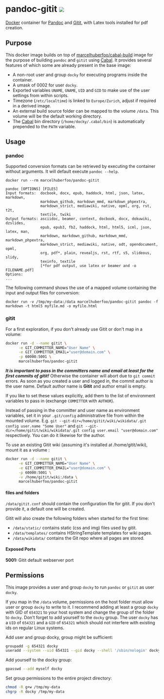 # pandoc-gitit [![](https://badge.imagelayers.io/marcelhuberfoo/pandoc-gitit:latest.svg)](https://imagelayers.io/?images=marcelhuberfoo/pandoc-gitit:latest 'Get your own badge on imagelayers.io')
[Docker][docker] container for [Pandoc][pandoc]
and [Gitit][gitit], with Latex tools installed for pdf creation.

## Purpose

This docker image builds on top of [marcelhuberfoo/cabal-build][dockercabal] image for the purpose of building
`pandoc` and `gitit` using [Cabal][cabal]. It provides several features of which some are already present in the base image:

* A non-root user and group `docky` for executing programs inside the container.
* A umask of 0002 for user `docky`.
* Exported variables `UNAME`, `GNAME`, `UID` and `GID` to make use of the user settings from within scripts.
* Timezone (`/etc/localtime`) is linked to `Europe/Zurich`, adjust if required in a derived image.
* An external build source folder can be mapped to the volume `/data`. This volume will be the default working directory.
* The [Cabal][cabal] bin directory (`/home/docky/.cabal/bin`) is automatically prepended to the `PATH` variable.

## Usage

### pandoc

Supported conversion formats can be retrieved by executing the container without arguments. It will default 
execute `pandoc --help`.

```
docker run --rm marcelhuberfoo/pandoc-gitit

pandoc [OPTIONS] [FILES]
Input formats:  docbook, docx, epub, haddock, html, json, latex, markdown,
                markdown_github, markdown_mmd, markdown_phpextra,
                markdown_strict, mediawiki, native, opml, org, rst, t2t,
                textile, twiki
Output formats: asciidoc, beamer, context, docbook, docx, dokuwiki, dzslides,
                epub, epub3, fb2, haddock, html, html5, icml, json, latex, man,
                markdown, markdown_github, markdown_mmd, markdown_phpextra,
                markdown_strict, mediawiki, native, odt, opendocument, opml,
                org, pdf*, plain, revealjs, rst, rtf, s5, slideous, slidy,
                texinfo, textile
                [*for pdf output, use latex or beamer and -o FILENAME.pdf]
Options:
...
```
The following command shows the use of a mapped volume containing the input and output files for conversion:

```
docker run -v /tmp/my-data:/data marcelhuberfoo/pandoc-gitit pandoc -f markdown -t html5 myfile.md -o myfile.html
```


### gitit

For a first exploration, if you don't already use Gitit or don't map in a volume:

```bash
docker run -d --name gitit \
      -e GIT_COMMITTER_NAME="User Name" \
      -e GIT_COMMITTER_EMAIL="user@domain.com" \
      -p 60000:5001 \
      marcelhuberfoo/pandoc-gitit
```

***It is important to pass in the committers name and email at least for the first commits of gitit!***
Otherwise the container will abort due to `git commit` errors. As soon as you created a user and logged in,
the commit author is the user name. Default author name is **Gitit** and author email is empty.

If you like to set these values explicitly, add them to the list of environment variables to pass in
(exchange `COMMITTER` with `AUTHOR`).

Instead of passing in the committer and user name as environment variables, set it in your `.git/config`
administrative file from within the mounted volume.
E.g. `git --git-dir=/home/gitit/wiki/wikidata/.git config user.name "Some User"` and
`git --git-dir=/home/gitit/wiki/wikidata/.git config user.email "user@domain.com"` respectively.
You can do it likewise for the author.

To use an existing Gitit wiki (assuming it's installed at /home/gitit/wiki), mount it as a volume :

```bash
docker run -d --name gitit \
      -e GIT_COMMITTER_NAME="User Name" \
      -e GIT_COMMITTER_EMAIL="user@domain.com" \
      -p 60000:5001 \
      -v /home/gitit/wiki:/data \
      marcelhuberfoo/pandoc-gitit
```

#### files and folders

`/data/gitit.conf` should contain the configuration file for gitit.
If you don't provide it, a default one will be created.

Gitit will also create the following folders when started for the first time:

- `/data/static/` contains static (css and img) files used by gitit.
- `/data/templates/` contains HStringTemplate templates for wiki pages.
- `/data/wikidata/` contains the Git repo where all pages are stored.

#### Exposed Ports

**5001:** Gitit default webserver port

## Permissions

This image provides a user and group `docky` to run `pandoc` or `gitit` as user `docky`.

If you map in the `/data` volume, permissions on the host folder must allow user or group `docky` to write to it. I recommend adding at least a group `docky` with GID of `654321` to your host system and change the group of the folder to `docky`. Don't forget to add yourself to the `docky` group.
The user `docky` has a `UID` of `654321` and a `GID` of `654321` which should not interfere with existing ids on regular Linux systems.

Add user and group docky, group might be sufficient:
```bash
groupadd -g 654321 docky
useradd --system --uid 654321 --gid docky --shell '/sbin/nologin' docky
```

Add yourself to the docky group:
```bash
gpasswd --add myself docky
```

Set group permissions to the entire project directory:
```bash
chmod -R g+w /tmp/my-data
chgrp -R docky /tmp/my-data
```

[cabal]: https://haskell.org/haskellwiki/Cabal
[docker]: https://www.docker.io/
[pandoc]: http://johnmacfarlane.net/pandoc
[gitit]: http://gitit.net/
[dockercabal]: https://registry.hub.docker.com/u/marcelhuberfoo/cabal-build/
